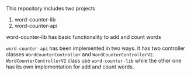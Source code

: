 This repository includes two projects
1. word-counter-lib
2. word-counter-api

word-counter-lib has basic functionality to add and count words

`word-counter-api` has been implemented in two ways.
It has two controller classes `WordCounterController` and `WordCounterControllerV2`. 
`WordCounterControllerV2` class use `word-counter-lib` while the other one has its own implementation for add and count words.
